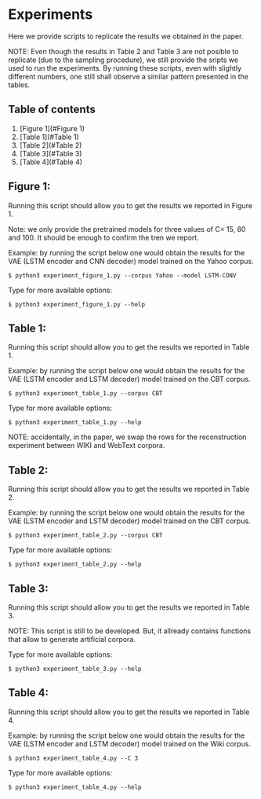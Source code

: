 # Experiments
Here we provide scripts to replicate the results we obtained in the paper. 

NOTE: Even though the results in Table 2 and Table 3 are not posible to replicate (due to the sampling procedure), we still provide the sripts we used to run the experiments. By running these scripts, even with slightly different numbers, one still shall observe a similar pattern presented in the tables.
## Table of contents

1. [Figure 1](#Figure 1)
2. [Table 1](#Table 1)
3. [Table 2](#Table 2)
4. [Table 3](#Table 3)
5. [Table 4](#Table 4)


## Figure 1:
Running this script should allow you to get the results we reported in Figure 1.

Note: we only provide the pretrained models for three values of C= 15, 60 and 100. It should be enough to confirm the tren we report.

Example: by running the script below one would obtain the results for the VAE (LSTM encoder and CNN decoder) model trained on the Yahoo corpus.

```
$ python3 experiment_figure_1.py --corpus Yahoo --model LSTM-CONV
```

Type for more available options:
```
$ python3 experiment_figure_1.py --help
```

## Table 1:
Running this script should allow you to get the results we reported in Table 1.

Example: by running the script below one would obtain the results for the VAE (LSTM encoder and LSTM decoder) model trained on the CBT corpus.

```
$ python3 experiment_table_1.py --corpus CBT
```

Type for more available options:
```
$ python3 experiment_table_1.py --help
```

NOTE: accidentally, in the paper, we swap the rows for the reconstruction experiment between WIKI and WebText corpora.

## Table 2:
Running this script should allow you to get the results we reported in Table 2.

Example: by running the script below one would obtain the results for the VAE (LSTM encoder and LSTM decoder) model trained on the CBT corpus.
```
$ python3 experiment_table_2.py --corpus CBT
```

Type for more available options:
```
$ python3 experiment_table_2.py --help
```

## Table 3:
Running this script should allow you to get the results we reported in Table 3.

NOTE: This script is still to be developed. But, it allready contains functions that allow to generate artificial corpora.

Type for more available options:
```
$ python3 experiment_table_3.py --help
```

## Table 4:
Running this script should allow you to get the results we reported in Table 4.

Example: by running the script below one would obtain the results for the VAE (LSTM encoder and LSTM decoder) model trained on the Wiki corpus.
```
$ python3 experiment_table_4.py --C 3
```

Type for more available options:
```
$ python3 experiment_table_4.py --help
```
 

